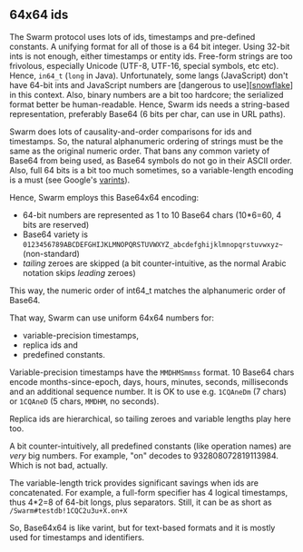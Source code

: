 ## 64x64 ids

The Swarm protocol uses lots of ids, timestamps and pre-defined constants.
A unifying format for all of those is a 64 bit integer.
Using 32-bit ints is not enough, either timestamps or entity ids.
Free-form strings are too frivolous, especially Unicode (UTF-8, UTF-16, special symbols, etc etc).
Hence, `in64_t` (`long` in Java).
Unfortunately, some langs (JavaScript) don't have 64-bit ints and JavaScript numbers are [dangerous to use][[snowflake]] in this context.
Also, binary numbers are a bit too hardcore; the serialized format better be human-readable.
Hence, Swarm ids needs a string-based representation, preferably Base64 (6 bits per char, can use in URL paths).

Swarm does lots of causality-and-order comparisons for ids and timestamps.
So, the natural alphanumeric ordering of strings must be the same as the original numeric order.
That bans any common variety of Base64 from being used, as Base64 symbols do not go in their ASCII order.
Also, full 64 bits is a bit too much sometimes, so a variable-length encoding is a must (see Google's [varints][varint]).

Hence, Swarm employs this Base64x64 encoding:
* 64-bit numbers are represented as 1 to 10 Base64 chars (10*6=60, 4 bits are reserved)
* Base64 variety is `0123456789ABCDEFGHIJKLMNOPQRSTUVWXYZ_abcdefghijklmnopqrstuvwxyz~` (non-standard)
* *tailing* zeroes are skipped (a bit counter-intuitive, as the normal Arabic notation skips *leading* zeroes)

This way, the numeric order of int64_t matches the alphanumeric order of Base64.

That way, Swarm can use uniform 64x64 numbers for:
* variable-precision timestamps,
* replica ids and
* predefined constants.

Variable-precision timestamps have the `MMDHMSmmss` format.
10 Base64 chars encode months-since-epoch, days, hours, minutes, seconds, milliseconds and an additional sequence number.
It is OK to use e.g. `1CQAneDm` (7 chars) or `1CQAneD` (5 chars, `MMDHM`, no seconds).

Replica ids are hierarchical, so tailing zeroes and variable lengths play here too.

A bit counter-intuitively, all predefined constants (like operation names) are *very* big numbers.
For example, "on" decodes to 932808072819113984. Which is not bad, actually.

The variable-length trick provides significant savings when ids are concatenated.
For example, a full-form specifier has 4 logical timestamps, thus 4*2=8 of 64-bit longs, plus separators.
Still, it can be as short as `/Swarm#testdb!1CQC2u3u+X.on+X`

So, Base64x64 is like varint, but for text-based formats and it is mostly used for timestamps and identifiers.

[varint]: https://developers.google.com/protocol-buffers/docs/encoding#varints
[snowflake]: https://dev.twitter.com/overview/api/twitter-ids-json-and-snowflake
